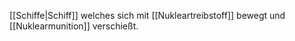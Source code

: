 [[Schiffe|Schiff]] welches sich mit [[Nukleartreibstoff]] bewegt und [[Nuklearmunition]] verschießt.